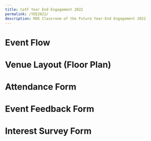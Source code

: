 ```yaml
---
title: CotF Year End Engagement 2022
permalink: /YEE2022/
description: MOE Classroom of the Future Year-End Engagement 2022
---
```


# Event Flow
# Venue Layout (Floor Plan)
# Attendance Form
# Event Feedback Form
# Interest Survey Form